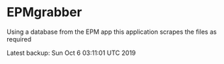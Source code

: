 # EPMgrabber
Using a database from the EPM app this application scrapes the files as required


Latest backup: Sun Oct 6 03:11:01 UTC 2019

